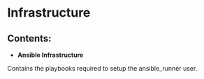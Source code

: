 # Infrastructure

## Contents:
- **Ansible Infrastructure**

Contains the playbooks required to setup the ansible_runner user.

